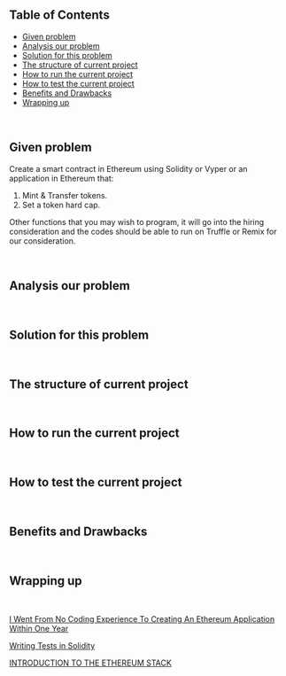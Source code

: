 


<br>

## Table of Contents
- [Given problem](#given-problem)
- [Analysis our problem](#analysis-our-problem)
- [Solution for this problem](#solution-for-this-problem)
- [The structure of current project](#the-structure-of-current-project)
- [How to run the current project](#how-to-run-the-current-project)
- [How to test the current project](#how-to-test-the-current-project)
- [Benefits and Drawbacks](#benefits-and-drawbacks)
- [Wrapping up](#wrapping-up)


<br>

## Given problem

Create a smart contract in Ethereum using Solidity or Vyper or an application in Ethereum that:
1. Mint & Transfer tokens.
2. Set a token hard cap.

Other functions that you may wish to program, it will go into the hiring consideration and the codes should be able to run on Truffle or Remix for our consideration.


<br>

## Analysis our problem





<br>

## Solution for this problem





<br>

## The structure of current project




<br>

## How to run the current project




<br>

## How to test the current project




<br>

## Benefits and Drawbacks





<br>

## Wrapping up




<br>

[I Went From No Coding Experience To Creating An Ethereum Application Within One Year](https://hackernoon.com/i-went-from-no-coding-experience-to-creating-an-ethereum-application-within-one-year-k03y35m5)

[Writing Tests in Solidity](https://trufflesuite.com/docs/truffle/testing/writing-tests-in-solidity.html)

[INTRODUCTION TO THE ETHEREUM STACK](https://ethereum.org/en/developers/docs/ethereum-stack/)